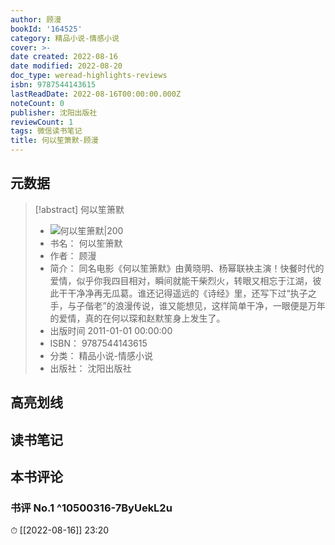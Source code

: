 ```yaml
---
author: 顾漫
bookId: '164525'
category: 精品小说-情感小说
cover: >-
date created: 2022-08-16
date modified: 2022-08-20
doc_type: weread-highlights-reviews
isbn: 9787544143615
lastReadDate: 2022-08-16T00:00:00.000Z
noteCount: 0
publisher: 沈阳出版社
reviewCount: 1
tags: 微信读书笔记
title: 何以笙箫默-顾漫
---
```


## 元数据

> [!abstract] 何以笙箫默
> - ![ 何以笙箫默|200](https://wfqqreader-1252317822.image.myqcloud.com/cover/525/164525/t7_164525.jpg)
> - 书名： 何以笙箫默
> - 作者： 顾漫
> - 简介： 同名电影《何以笙箫默》由黄晓明、杨幂联袂主演！快餐时代的爱情，似乎你我四目相对，瞬间就能干柴烈火，转眼又相忘于江湖，彼此干干净净再无瓜葛。谁还记得遥远的《诗经》里，还写下过“执子之手，与子偕老”的浪漫传说，谁又能想见，这样简单干净，一眼便是万年的爱情，真的在何以琛和赵默笙身上发生了。
> - 出版时间 2011-01-01 00:00:00
> - ISBN： 9787544143615
> - 分类： 精品小说-情感小说
> - 出版社： 沈阳出版社

## 高亮划线

## 读书笔记

## 本书评论

### 书评 No.1 ^10500316-7ByUekL2u

⏱ [[2022-08-16]] 23:20
